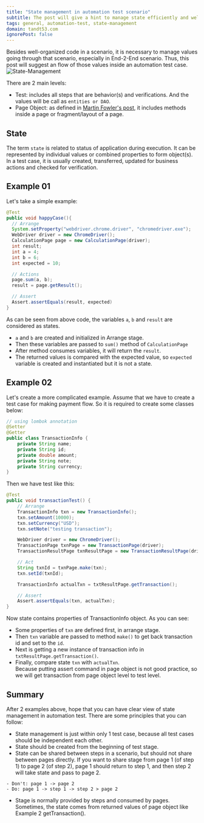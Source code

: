 ```yaml
---
title: "State management in automation test scenario"
subtitle: The post will give a hint to manage state efficiently and well-organized 
tags: general, automation-test, state-management
domain: tandt53.com
ignorePost: false
---
```


Besides well-organized code in a scenario, it is necessary to manage values going through that scenario, especially in End-2-End scenario. Thus, this post will suggest an flow of those values inside an automation test case.
![State-Management](https://cdn.hashnode.com/res/hashnode/image/upload/v1665497896647/PUTI3h7X30.png?auto=compress)

There are 2 main levels:
- Test: includes all steps that are behavior(s) and verifications. And the values will be call as `entities or DAO`.
- Page Object: as defined in [Martin Fowler's post](https://martinfowler.com/bliki/PageObject.html), it includes methods inside a page or fragment/layout of a page.

## State
The term `state` is related to status of application during execution. It can be represented by individual values or combined properties to form object(s).
In a test case, it is usually created, transferred, updated for business actions and checked for verification.

## Example 01
Let's take a simple example:
```java
@Test
public void happyCase(){
  // Arrange 
  System.setProperty("webdriver.chrome.driver", "chromedriver.exe");
  WebDriver driver = new ChromeDriver();
  CalculationPage page = new CalculationPage(driver);
  int result;
  int a = 4;
  int b = 6;
  int expected = 10;

  // Actions
  page.sum(a, b);
  result = page.getResult();

  // Assert 
  Assert.assertEquals(result, expected)
}
```

As can be seen from above code, the variables `a`, `b` and `result` are considered as states.
- `a` and `b` are created and initialized in Arrange stage.
- Then these variables are passed to `sum()` method of `CalculationPage`
- After method consumes variables, it will return the `result`.
- The returned values is compared with the expected value, so `expected` variable is created and instantiated but it is not a state.

## Example 02
Let's create a more complicated example.
Assume that we have to create a test case for making payment flow. So it is required to create some classes below:
```java
// using lombok annotation
@Setter
@Getter
public class TransactionInfo {
    private String name;
    private String id;
    private double amount;
    private String note;
    private String currency;
}
```

Then we have test like this:
```java
@Test
public void transactionTest() {
    // Arrange
    TransactionInfo txn = new TransactionInfo();
    txn.setAmount(10000);
    txn.setCurrency("USD");
    txn.setNote("testing transaction");

    WebDriver driver = new ChromeDriver();
    TransactionPage txnPage = new TransactionPage(driver);
    TransactionResultPage txnResultPage = new TransactionResultPage(driver); // this page will fully display all transaction info

    // Act
    String txnId = txnPage.make(txn);
    txn.setId(txnId);

    TransactionInfo actualTxn = txtResultPage.getTransaction();

    // Assert
    Assert.assertEquals(txn, actualTxn);
}
```

Now state contains properties of TransactionInfo object. As you can see:
- Some properties of `txn` are defined first, in arrange stage. 
- Then `txn` variable are passed to method `make()` to get back transaction id and set to the `id`.
- Next is getting a new instance of transaction info in `txtResultPage.getTransaction()`.
- Finally, compare state `txn` with `actualTxn`.  
Because putting assert command in page object is not good practice, so we will get transaction from page object level to test level.

## Summary 

After 2 examples above, hope that you can have clear view of state management in automation test. There are some principles that you can follow:
- State management is just within only 1 test case, because all test cases should be independent each other.
- State should be created from the beginning of test stage.
- State can be shared between steps in a scenario, but should not share between pages directly. If you want to share stage from page 1 (of step 1) to page 2 (of step 2), page 1 should return to step 1, and then step 2 will take state and pass to page 2.
```
- Don't: page 1 -> page 2
- Do: page 1 -> step 1 -> step 2 > page 2
```
- Stage is normally provided by steps and consumed by pages. Sometimes, the state comes from returned values of page object like Example 2 getTransaction().

